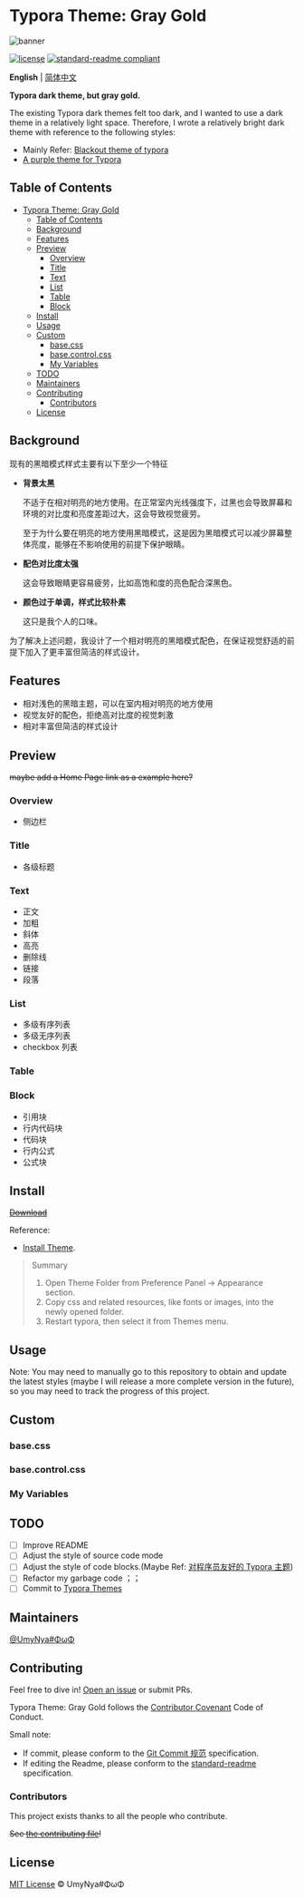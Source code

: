 # Typora Theme: Gray Gold

![banner]()



[![license](https://img.shields.io/badge/license-MIT-green?style=flat-square)](LICENSE)  [![standard-readme compliant](https://img.shields.io/badge/readme%20style-standard-brightgreen.svg?style=flat-square)](https://github.com/RichardLitt/standard-readme)  

**English** | [简体中文]()

**Typora dark theme, but gray gold.** 

The existing Typora dark themes felt too dark, and I wanted to use a dark theme in a relatively light space. Therefore, I wrote a relatively bright dark theme with reference to the following styles:
- Mainly Refer: [Blackout theme of typora](https://github.com/obscurefreeman/typora_theme_blackout?tab=readme-ov-file)
- [A purple theme for Typora](https://github.com/hliu202/typora-purple-theme/tree/master)


## Table of Contents

- [Typora Theme: Gray Gold](#typora-theme-gray-gold)
  - [Table of Contents](#table-of-contents)
  - [Background](#background)
  - [Features](#features)
  - [Preview](#preview)
    - [Overview](#overview)
    - [Title](#title)
    - [Text](#text)
    - [List](#list)
    - [Table](#table)
    - [Block](#block)
  - [Install](#install)
  - [Usage](#usage)
  - [Custom](#custom)
    - [base.css](#basecss)
    - [base.control.css](#basecontrolcss)
    - [My Variables](#my-variables)
  - [TODO](#todo)
  - [Maintainers](#maintainers)
  - [Contributing](#contributing)
    - [Contributors](#contributors)
  - [License](#license)

## Background

现有的黑暗模式样式主要有以下至少一个特征

- **背景太黑**

  不适于在相对明亮的地方使用。在正常室内光线强度下，过黑也会导致屏幕和环境的对比度和亮度差距过大，这会导致视觉疲劳。

  至于为什么要在明亮的地方使用黑暗模式，这是因为黑暗模式可以减少屏幕整体亮度，能够在不影响使用的前提下保护眼睛。

- **配色对比度太强**

  这会导致眼睛更容易疲劳，比如高饱和度的亮色配合深黑色。

- **颜色过于单调，样式比较朴素**

  这只是我个人的口味。

为了解决上述问题，我设计了一个相对明亮的黑暗模式配色，在保证视觉舒适的前提下加入了更丰富但简洁的样式设计。

## Features

- 相对浅色的黑暗主题，可以在室内相对明亮的地方使用
- 视觉友好的配色，拒绝高对比度的视觉刺激
- 相对丰富但简洁的样式设计

## Preview

~~maybe add a Home Page link as a example here?~~

### Overview

- 侧边栏

### Title

- 各级标题

### Text

- 正文
- 加粗
- 斜体
- 高亮
- 删除线
- 链接
- 段落

### List

- 多级有序列表
- 多级无序列表
- checkbox 列表

### Table



### Block

- 引用块
- 行内代码块
- 代码块
- 行内公式
- 公式块



## Install

~~[Download]()~~

Reference:
- [Install Theme](https://theme.typora.io/doc/Install-Theme/).

> Summary
> 1. Open Theme Folder from Preference Panel → Appearance section.
> 2. Copy css and related resources, like fonts or images, into the newly opened folder.
> 3. Restart typora, then select it from Themes menu.

## Usage

Note: You may need to manually go to this repository to obtain and update the latest styles (maybe I will release a more complete version in the future), so you may need to track the progress of this project. 

## Custom

### base.css

### base.control.css

### My Variables

## TODO

- [ ] Improve README
- [ ] Adjust the style of source code mode
- [ ] Adjust the style of code blocks.(Maybe Ref: [对程序员友好的 Typora 主题](https://github.com/lb-fes/typora-theme))
- [ ] Refactor my garbage code ；；
- [ ] Commit to [Typora Themes](https://theme.typora.io/)

## Maintainers

[@UmyNya#ΦωΦ](https://github.com/UmyNya)

## Contributing



Feel free to dive in! [Open an issue](https://github.com/UmyNya/typora-theme-gray-gold/issues/new) or submit PRs.

Typora Theme: Gray Gold follows the [Contributor Covenant](http://contributor-covenant.org/version/1/3/0/) Code of Conduct.

Small note: 
- If commit, please conform to the [Git Commit 规范](https://github.com/o-w-o/way/blob/master/appendixs/wiki/git-commit.md) specification.
- If editing the Readme, please conform to the [standard-readme](https://github.com/RichardLitt/standard-readme) specification.

### Contributors

This project exists thanks to all the people who contribute.

~~See [the contributing file](CONTRIBUTING.md)!~~

## License

[MIT License](./LICENSE) © UmyNya#ΦωΦ
